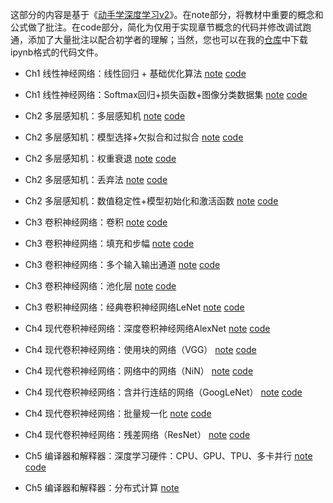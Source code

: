 这部分的内容是基于《[动手学深度学习v2](https://zh-v2.d2l.ai/)》。在note部分，将教材中重要的概念和公式做了批注。在code部分，简化为仅用于实现章节概念的代码并修改调试跑通，添加了大量批注以配合初学者的理解；当然，您也可以在我的[仓库](https://github.com/samuelssj123/samuelssj123.github.io/tree/main/contents/DEEPLEARNING/code)中下载ipynb格式的代码文件。

- Ch1 线性神经网络：线性回归 + 基础优化算法 [note](https://mailbnueducn-my.sharepoint.com/:b:/g/personal/sjs_mail_bnu_edu_cn/EfLnz4isGJ9LhDAHSfiTQLMBtEFiefaTPLDL699VnVP88w?e=Jb27z4) [code](https://samuelssj123.github.io/contents/DEEPLEARNING/DeepLearning(1).html)
  
- Ch1 线性神经网络：Softmax回归+损失函数+图像分类数据集 [note](https://mailbnueducn-my.sharepoint.com/:b:/g/personal/sjs_mail_bnu_edu_cn/EaR9FKhTZaFAsMchoB1de1wBrbFFsYFhEQnQ4OtCF6JKKw?e=IVfxrD) [code](https://samuelssj123.github.io/contents/DEEPLEARNING/DeepLearning(2).html)

- Ch2 多层感知机：多层感知机 [note](https://mailbnueducn-my.sharepoint.com/:b:/g/personal/sjs_mail_bnu_edu_cn/EVkg6ByoFMFPsvce9YUhsaIBIXjX0npVR3SoLsqke9YDXA?e=G34GHb) [code](https://samuelssj123.github.io/contents/DEEPLEARNING/DeepLearning(3).html)

- Ch2 多层感知机：模型选择+欠拟合和过拟合 [note](https://mailbnueducn-my.sharepoint.com/:b:/g/personal/sjs_mail_bnu_edu_cn/EYaNQODkqxtGnRAJ87ofvkoBhee-BJBhTjDU0Brod_U-vg?e=X8EW47)  [code](https://samuelssj123.github.io/contents/DEEPLEARNING/DeepLearning(4).html)

- Ch2 多层感知机：权重衰退 [note](https://mailbnueducn-my.sharepoint.com/:b:/g/personal/sjs_mail_bnu_edu_cn/Edd1_agwqkVIg-jhtmdKaB4BfqHzxlIbIpmJex0TjkOchA?e=k1hpeV)  [code](https://samuelssj123.github.io/contents/DEEPLEARNING/DeepLearning(5).html)

- Ch2 多层感知机：丢弃法 [note](https://mailbnueducn-my.sharepoint.com/:b:/g/personal/sjs_mail_bnu_edu_cn/EUl3KAraXnZPmJnvDEB27lUBTRJ2kXkAzpvgd19NUQumJQ?e=bhB2r8)  [code](https://samuelssj123.github.io/contents/DEEPLEARNING/DeepLearning(6).html)

- Ch2 多层感知机：数值稳定性+模型初始化和激活函数 [note](https://mailbnueducn-my.sharepoint.com/:b:/g/personal/sjs_mail_bnu_edu_cn/ES448HmSuedGpmUk5y0rlWIBMlIqqA2gceL0arWW5yPzng?e=ELUvT5) [code](https://samuelssj123.github.io/contents/DEEPLEARNING/DeepLearning(7).html)

- Ch3 卷积神经网络：卷积 [note](https://mailbnueducn-my.sharepoint.com/:b:/g/personal/sjs_mail_bnu_edu_cn/Edjcka1qCTFNgeqeaRp1nhwB1ibiXZDWa1IQmA_yHYyvng?e=R6dsSB) [code](https://samuelssj123.github.io/contents/DEEPLEARNING/DeepLearning(8).html)

- Ch3 卷积神经网络：填充和步幅 [note](https://mailbnueducn-my.sharepoint.com/:b:/g/personal/sjs_mail_bnu_edu_cn/EaKrOP1mBLJOtg6VgLv79iUBQCUMKwna-xiObe3IHopV6A?e=zqs4B1) [code](https://samuelssj123.github.io/contents/DEEPLEARNING/DeepLearning(9).html)

- Ch3 卷积神经网络：多个输入输出通道 [note](https://mailbnueducn-my.sharepoint.com/:b:/g/personal/sjs_mail_bnu_edu_cn/Ee65PhaS2OhFrj4qqY_zvZwBwXO7VFCe5K9jO71iw9e4Jg?e=EaW9Da) [code](https://samuelssj123.github.io/contents/DEEPLEARNING/DeepLearning(10).html)

- Ch3 卷积神经网络：池化层 [note](https://mailbnueducn-my.sharepoint.com/:b:/g/personal/sjs_mail_bnu_edu_cn/EaZ3uHG_d8dBikaFY6MMeoYBbf2MGbAHu3-KGp134fGUfw?e=4MFV36) [code](https://samuelssj123.github.io/contents/DEEPLEARNING/DeepLearning(11).html)

- Ch3 卷积神经网络：经典卷积神经网络LeNet [note](https://mailbnueducn-my.sharepoint.com/:b:/g/personal/sjs_mail_bnu_edu_cn/EX0Dlb-JKpVFtAsBx40k_YwBY5AQoLl49fZVb8geKYPt9g?e=hXPReu) [code](https://samuelssj123.github.io/contents/DEEPLEARNING/DeepLearning(12).html)
 
- Ch4 现代卷积神经网络：深度卷积神经网络AlexNet [note](https://mailbnueducn-my.sharepoint.com/:b:/g/personal/sjs_mail_bnu_edu_cn/EesU8zLJF_RKvtA1jm6YTdkB3Id42-Kj182BG71tLBbQ_g?e=Hvm9qf) [code](https://samuelssj123.github.io/contents/DEEPLEARNING/DeepLearning(13).html)

- Ch4 现代卷积神经网络：使用块的网络（VGG） [note](https://mailbnueducn-my.sharepoint.com/:b:/g/personal/sjs_mail_bnu_edu_cn/ETfUWHvle3BFoYbb2Qxd0noBrnDEdYKXmFTbv6Z1eg5JIg?e=jks0Ql) [code](https://samuelssj123.github.io/contents/DEEPLEARNING/DeepLearning(14).html)

- Ch4 现代卷积神经网络：网络中的网络（NiN） [note](https://mailbnueducn-my.sharepoint.com/:b:/g/personal/sjs_mail_bnu_edu_cn/EX_1cxN8fYdHkShZQgCeYFIBJBaWLaSrdOAK63J_X9I0xg?e=brj6bW) [code](https://samuelssj123.github.io/contents/DEEPLEARNING/DeepLearning(15).html)

- Ch4 现代卷积神经网络：含并行连结的网络（GoogLeNet） [note](https://mailbnueducn-my.sharepoint.com/:b:/g/personal/sjs_mail_bnu_edu_cn/EV0HKqpmfERDijFo-xx_05AB1KCatC4EcwdZ5WzhK20DLQ?e=bEHyVR) [code](https://samuelssj123.github.io/contents/DEEPLEARNING/DeepLearning(16).html)

- Ch4 现代卷积神经网络：批量规一化 [note](https://mailbnueducn-my.sharepoint.com/:b:/g/personal/sjs_mail_bnu_edu_cn/EYSPKU2qesxGgU4YPlKEAcsBdDya-6PNkWHh9_GO1ajuWQ?e=G2MWIc) [code](https://samuelssj123.github.io/contents/DEEPLEARNING/DeepLearning(17).html)

- Ch4 现代卷积神经网络：残差网络（ResNet） [note](https://mailbnueducn-my.sharepoint.com/:b:/g/personal/sjs_mail_bnu_edu_cn/ETHPZCN07x9ArHMXVJGC48ABsxub77PwQwIdI6IZqKXvWA?e=QI33KA) [code](https://samuelssj123.github.io/contents/DEEPLEARNING/DeepLearning(18).html)

- Ch5 编译器和解释器：深度学习硬件：CPU、GPU、TPU、多卡并行 [note](https://mailbnueducn-my.sharepoint.com/:b:/g/personal/sjs_mail_bnu_edu_cn/EUb2aYda3cNDiokk1MnquYoBoTODv8QOUIEjDmTHOYSoFQ?e=Frx17C) [code](https://samuelssj123.github.io/contents/DEEPLEARNING/DeepLearning(18).html)

- Ch5 编译器和解释器：分布式计算 [note](https://mailbnueducn-my.sharepoint.com/:b:/g/personal/sjs_mail_bnu_edu_cn/EZkigCL8gbtFs9CRaxC3WGcBxvJ9nGO-GdbnC-kwfrh3Mw?e=lsekgS)
